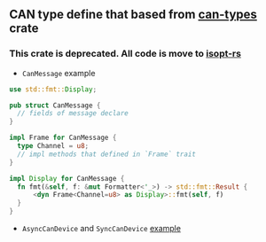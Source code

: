 ## CAN type define that based from [can-types](https://crates.io/crates/can-types) crate

### This crate is deprecated. All code is move to [isopt-rs](https://github.com/zhuyu4839/isotp-rs/)

  * `CanMessage` example

  ```rust
use std::fmt::Display;

pub struct CanMessage {
    // fields of message declare
}

impl Frame for CanMessage {
    type Channel = u8;
    // impl methods that defined in `Frame` trait
}

impl Display for CanMessage {
    fn fmt(&self, f: &mut Formatter<'_>) -> std::fmt::Result {
        <dyn Frame<Channel=u8> as Display>::fmt(self, f)
    }
}
  ```
  
  * `AsyncCanDevice` and `SyncCanDevice` [example](https://github.com/zhuyu4839/zlgcan-driver-rs/tree/master/zlgcan-driver/src/extends/mod.rs)

